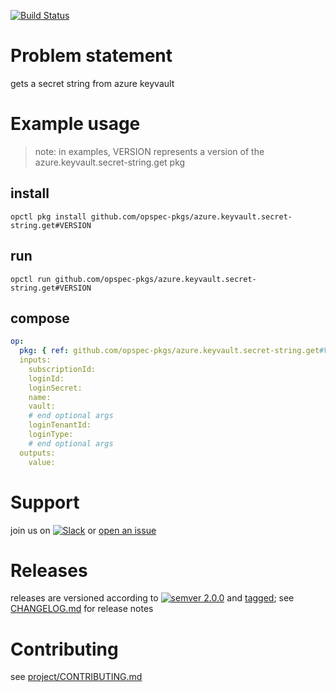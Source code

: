 [![Build Status](https://travis-ci.org/opspec-pkgs/azure.keyvault.secret-string.get.svg?branch=master)](https://travis-ci.org/opspec-pkgs/azure.keyvault.secret-string.get)

# Problem statement
gets a secret string from azure keyvault

# Example usage

> note: in examples, VERSION represents a version of the azure.keyvault.secret-string.get pkg

## install

```shell
opctl pkg install github.com/opspec-pkgs/azure.keyvault.secret-string.get#VERSION
```

## run

```
opctl run github.com/opspec-pkgs/azure.keyvault.secret-string.get#VERSION
```

## compose

```yaml
op:
  pkg: { ref: github.com/opspec-pkgs/azure.keyvault.secret-string.get#VERSION }
  inputs:
    subscriptionId:
    loginId:
    loginSecret:
    name:
    vault:
    # end optional args
    loginTenantId:
    loginType:
    # end optional args
  outputs:
    value:
```

# Support

join us on [![Slack](https://opspec-slackin.herokuapp.com/badge.svg)](https://opspec-slackin.herokuapp.com/)
or [open an issue](https://github.com/opspec-pkgs/azure.keyvault.secret-string.get/issues)

# Releases

releases are versioned according to
[![semver 2.0.0](https://img.shields.io/badge/semver-2.0.0-brightgreen.svg)](http://semver.org/spec/v2.0.0.html)
and [tagged](https://git-scm.com/book/en/v2/Git-Basics-Tagging); see
[CHANGELOG.md](CHANGELOG.md) for release notes

# Contributing

see [project/CONTRIBUTING.md](https://github.com/opspec-pkgs/project/blob/master/CONTRIBUTING.md)
